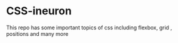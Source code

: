 # CSS-ineuron
This repo has some important topics of css including flexbox, grid , positions and many more
